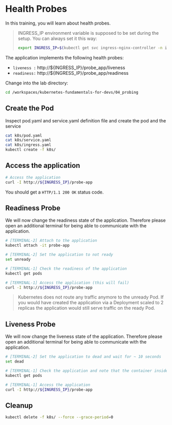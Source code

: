 # Health Probes

In this training, you will learn about health probes.

> INGRESS_IP environment variable is supposed to be set during the setup. You can always set it this way:
>
> ```bash
> export INGRESS_IP=$(kubectl get svc ingress-nginx-controller -n ingress-nginx -o jsonpath='{.status.loadBalancer.ingress[].ip}')
> ```

The application implements the following health probes:

- `liveness :` http://${INGRESS_IP}/probe_app/liveness
- `readiness:` http://${INGRESS_IP}/probe_app/readiness

Change into the lab directory:

```bash
cd /workspaces/kubernetes-fundamentals-for-devs/04_probing
```

## Create the Pod

Inspect pod.yaml and service.yaml definition file and create the pod and the service

```bash
cat k8s/pod.yaml
cat k8s/service.yaml
cat k8s/ingress.yaml
kubectl create -f k8s/
```

## Access the application

```bash
# Access the application
curl -I http://${INGRESS_IP}/probe-app
```

You should get a `HTTP/1.1 200 OK` status code.

## Readiness Probe

We will now change the readiness state of the application. Therefore please open an additional terminal for being able to communicate with the application.

```bash
# [TERMINAL-2] Attach to the application
kubectl attach -it probe-app

# [TERMINAL-2] Set the application to not ready
set unready

# [TERMINAL-1] Check the readiness of the application
kubectl get pods

# [TERMINAL-1] Access the application (this will fail)
curl -I http://${INGRESS_IP}/probe-app
```

> Kubernetes does not route any traffic anymore to the unready Pod. If you would have created the application via a Deployment scaled to 2 replicas the application would still serve traffic on the ready Pod.

## Liveness Probe

We will now change the liveness state of the application. Therefore please open an additional terminal for being able to communicate with the application.

```bash
# [TERMINAL-2] Set the application to dead and wait for ~ 10 seconds
set dead

# [TERMINAL-1] Check the application and note that the container inside the Pod has been restarted
kubectl get pods

# [TERMINAL-1] Access the application
curl -I http://${INGRESS_IP}/probe-app
```

## Cleanup

```bash
kubectl delete -f k8s/ --force --grace-period=0
```
